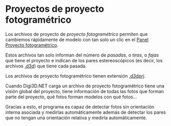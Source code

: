 # Proyectos de proyecto fotogramétrico

Los archivos de proyecto de _proyecto fotogramétrico_ permiten que cambiemos rápidamente de modelo con tan solo un clic en el [Panel Proyecto fotogramétrico](https://github.com/digi21/docs/tree/7fc627c885c16fb88afc7cc05a6df2a2f4a54563/digi3d-net/primeros-pasos/comenzando-a-utilizar-digi3d.net/comenzando-con-la-ventana-fotogrametrica/sensor-camara-conica/proyectos-de-proyecto-fotogrametrico/PanelProyectoFotogrametrico.html).

Estos archivos tan solo informan del número de _pasadas_, o _tiras_, o _fajas_ que tiene el proyecto e indican de los pares estereoscópicos \(es decir, los archivos [.d3d](./)\) que tiene cada pasada.

Los archivos de proyecto fotogramétrico tienen extensión [.d3dprj](./).

Cuando Digi3D.NET carga un archivo de proyecto fotogramétrico tiene una visión global del proyecto, tiene información de todas las fotos que forman parte del proyecto, qué fotos forman modelos con qué fotos...

Gracias a esto, el programa es capaz de detectar fotos sin orientación interna asociada y medirlas automáticamente además de detectar los pares que no tengan una orientación relativa y medirla automáticamente.

